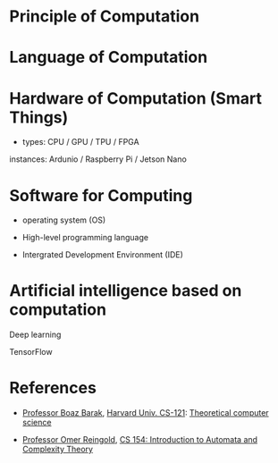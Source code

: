 # Principle of Computation

# Language of Computation

# Hardware of Computation (Smart Things)

* types: CPU / GPU / TPU / FPGA 

instances: Ardunio / Raspberry Pi / Jetson Nano

# Software for Computing 

* operating system (OS)

* High-level programming language 

* Intergrated Development Environment (IDE)

# Artificial intelligence based on computation

Deep learning

TensorFlow 

# References

* [Professor Boaz Barak](https://www.boazbarak.org/),  [Harvard Univ. CS-121](https://cs121.boazbarak.org/): [Theoretical computer science](computation.md) 
  
  
* [Professor Omer Reingold](https://engineering.stanford.edu/people/omer-reingold), [CS 154: Introduction to Automata and Complexity Theory](https://omereingold.wordpress.com/cs-154-introduction-to-automata-and-complexity-theory/)


